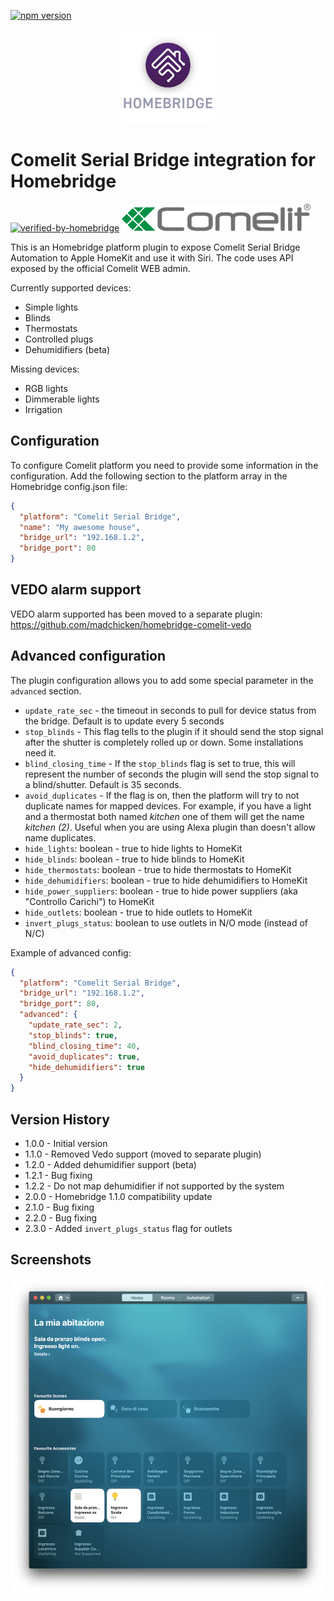 [![npm version](https://badge.fury.io/js/homebridge-comelit-sb-platform.svg)](https://badge.fury.io/js/homebridge-comelit-sb-platform)

<p align="center">
<img src="https://github.com/homebridge/branding/raw/master/logos/homebridge-wordmark-logo-vertical.png" width="150">
</p>

# Comelit Serial Bridge integration for Homebridge

[![verified-by-homebridge](https://badgen.net/badge/homebridge/verified/purple)](https://github.com/homebridge/homebridge/wiki/Verified-Plugins)
![Comelit](https://github.com/madchicken/homebridge-comelit-hub/raw/master/images/comelit.png)

This is an Homebridge platform plugin to expose Comelit Serial Bridge Automation to Apple HomeKit and use it with Siri.
The code uses API exposed by the official Comelit WEB admin.

Currently supported devices:

- Simple lights
- Blinds
- Thermostats
- Controlled plugs
- Dehumidifiers (beta)

Missing devices:

- RGB lights
- Dimmerable lights
- Irrigation

## Configuration

To configure Comelit platform you need to provide some information in the configuration.
Add the following section to the platform array in the Homebridge config.json file:

```json
{
  "platform": "Comelit Serial Bridge",
  "name": "My awesome house",
  "bridge_url": "192.168.1.2",
  "bridge_port": 80
}
```

## VEDO alarm support

VEDO alarm supported has been moved to a separate plugin: https://github.com/madchicken/homebridge-comelit-vedo

## Advanced configuration

The plugin configuration allows you to add some special parameter in the `advanced` section.

- `update_rate_sec` - the timeout in seconds to pull for device status from the bridge. Default is to update every 5 seconds
- `stop_blinds` - This flag tells to the plugin if it should send the stop signal after the shutter is completely rolled up or down. Some installations need it.
- `blind_closing_time` - If the `stop_blinds` flag is set to true, this will represent the number of seconds the plugin will send the stop signal to a blind/shutter. Default is 35 seconds.
- `avoid_duplicates` - If the flag is on, then the platform will try to not duplicate names for mapped devices. For example, if you have a light and a thermostat both named _kitchen_ one of them will get the name _kitchen (2)_.
  Useful when you are using Alexa plugin than doesn't allow name duplicates.
- `hide_lights`: boolean - true to hide lights to HomeKit
- `hide_blinds`: boolean - true to hide blinds to HomeKit
- `hide_thermostats`: boolean - true to hide thermostats to HomeKit
- `hide_dehumidifiers`: boolean - true to hide dehumidifiers to HomeKit
- `hide_power_suppliers`: boolean - true to hide power suppliers (aka "Controllo Carichi") to HomeKit
- `hide_outlets`: boolean - true to hide outlets to HomeKit
- `invert_plugs_status`: boolean to use outlets in N/O mode (instead of N/C)

Example of advanced config:

```json
{
  "platform": "Comelit Serial Bridge",
  "bridge_url": "192.168.1.2",
  "bridge_port": 80,
  "advanced": {
    "update_rate_sec": 2,
    "stop_blinds": true,
    "blind_closing_time": 40,
    "avoid_duplicates": true,
    "hide_dehumidifiers": true
  }
}
```

## Version History

- 1.0.0 - Initial version
- 1.1.0 - Removed Vedo support (moved to separate plugin)
- 1.2.0 - Added dehumidifier support (beta)
- 1.2.1 - Bug fixing
- 1.2.2 - Do not map dehumidifier if not supported by the system
- 2.0.0 - Homebridge 1.1.0 compatibility update
- 2.1.0 - Bug fixing
- 2.2.0 - Bug fixing
- 2.3.0 - Added `invert_plugs_status` flag for outlets

## Screenshots

![Home application screenshot](https://github.com/madchicken/homebridge-comelit-hub/raw/master/images/home.png)
